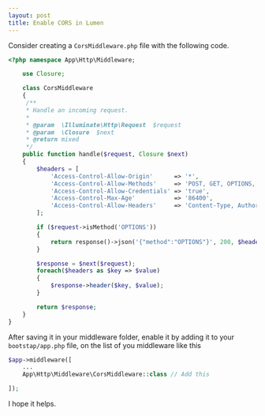 ```yaml
---
layout: post
title: Enable CORS in Lumen
---
```


Consider creating a `CorsMiddleware.php` file with the following code.
```php
<?php namespace App\Http\Middleware;

    use Closure;

    class CorsMiddleware
    {
     /**
     * Handle an incoming request.
     *
     * @param  \Illuminate\Http\Request  $request
     * @param  \Closure  $next
     * @return mixed
     */
    public function handle($request, Closure $next)
    {
        $headers = [
            'Access-Control-Allow-Origin'      => '*',
            'Access-Control-Allow-Methods'     => 'POST, GET, OPTIONS, PUT, DELETE',
            'Access-Control-Allow-Credentials' => 'true',
            'Access-Control-Max-Age'           => '86400',
            'Access-Control-Allow-Headers'     => 'Content-Type, Authorization, X-Requested-With'
        ];

        if ($request->isMethod('OPTIONS'))
        {
            return response()->json('{"method":"OPTIONS"}', 200, $headers);
        }

        $response = $next($request);
        foreach($headers as $key => $value)
        {
            $response->header($key, $value);
        }

        return $response;
    }
}
```
After saving it in your middleware folder, enable it by adding it to your `bootstap/app.php` file, on the list of you middleware like this
```php
$app->middleware([
    ...
    App\Http\Middleware\CorsMiddleware::class // Add this

]);
```
I hope it helps.